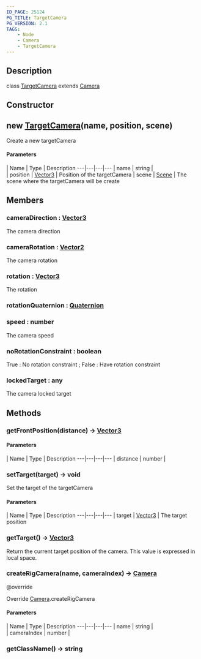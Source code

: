 ```yaml
---
ID_PAGE: 25124
PG_TITLE: TargetCamera
PG_VERSION: 2.1
TAGS:
    - Node
    - Camera
    - TargetCamera
---
```

## Description

class [TargetCamera](/classes/3.0/TargetCamera) extends [Camera](/classes/3.0/Camera)



## Constructor

## new [TargetCamera](/classes/3.0/TargetCamera)(name, position, scene)

Create a new targetCamera

#### Parameters
 | Name | Type | Description
---|---|---|---
 | name | string |      
 | position | [Vector3](/classes/3.0/Vector3) |      Position of the targetCamera
 | scene | [Scene](/classes/3.0/Scene) |      The scene where the targetCamera will be create
## Members

### cameraDirection : [Vector3](/classes/3.0/Vector3)

The camera direction

### cameraRotation : [Vector2](/classes/3.0/Vector2)

The camera rotation

### rotation : [Vector3](/classes/3.0/Vector3)

The rotation

### rotationQuaternion : [Quaternion](/classes/3.0/Quaternion)



### speed : number

The camera speed

### noRotationConstraint : boolean

True : No rotation constraint ; False : Have rotation constraint

### lockedTarget : any

The camera locked target

## Methods

### getFrontPosition(distance) &rarr; [Vector3](/classes/3.0/Vector3)



#### Parameters
 | Name | Type | Description
---|---|---|---
 | distance | number |     

### setTarget(target) &rarr; void

Set the target of the targetCamera

#### Parameters
 | Name | Type | Description
---|---|---|---
 | target | [Vector3](/classes/3.0/Vector3) |      The target position

### getTarget() &rarr; [Vector3](/classes/3.0/Vector3)

Return the current target position of the camera. This value is expressed in local space.
### createRigCamera(name, cameraIndex) &rarr; [Camera](/classes/3.0/Camera)

@override

Override [Camera](/classes/3.0/Camera).createRigCamera

#### Parameters
 | Name | Type | Description
---|---|---|---
 | name | string |      
 | cameraIndex | number |      
### getClassName() &rarr; string


